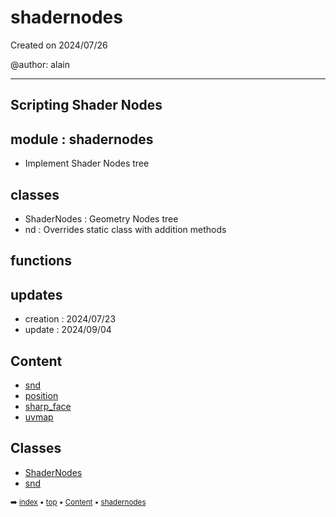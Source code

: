 # shadernodes

Created on 2024/07/26

@author: alain

-----------------------------------------------------
Scripting Shader Nodes
-----------------------------------------------------

module : shadernodes
--------------------
- Implement Shader Nodes tree

classes
-------
- ShaderNodes      : Geometry Nodes tree
- nd               : Overrides static class with addition methods

functions
---------

updates
-------
- creation : 2024/07/23
- update : 2024/09/04

## Content

- [snd](shade-shade1-snd.md)
- [position](shade-shade1-snd.md#position)
- [sharp_face](shade-shade1-snd.md#sharp_face)
- [uvmap](shade-shade1-snd.md#uvmap)

## Classes



- [ShaderNodes](shade-shade1-shadernodes.md)
- [snd](shade-shade1-snd.md)

<sub>:arrow_right: [index](index.md) :black_small_square: [top](#shadernodes) :black_small_square: [Content](#content) :black_small_square: [shadernodes](shade-shade1---shadernodes.md)</sub>